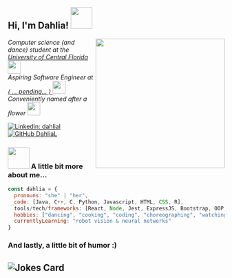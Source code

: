 <h2> Hi, I'm Dahlia! <img src="https://media.giphy.com/media/iJJOmgeWguyXBXh7C6/giphy.gif" width="50"></h2>
<img align='right' src="https://media.giphy.com/media/on4NxItRyI9joK3DgW/giphy.gif" width="300">
<p><em>Computer science (and dance) student at the <a href="http://www.ucf.edu">University of Central Florida </a><img src="https://media.giphy.com/media/wNmU04p7PiiuH05L08/giphy.gif" width="30"></br> Aspiring Software Engineer at <a href="https://www.microsoft.com"> ( ... pending... ) </a><img src="https://tenor.com/bhiXh.gif" width="30"> 
</br> Conveniently named after a flower <img src="https://media.giphy.com/media/lnUdspwW3GJRCO4pWG/giphy.gif" width="30"> </em></p>

[![Linkedin: dahlial](https://img.shields.io/badge/-dahlial-blue?style=flat-square&logo=Linkedin&logoColor=white&link=https://www.linkedin.com/in/dahlialapommeray/)](https://www.linkedin.com/in/dahlialapommeray/)
[![GitHub DahliaL](https://img.shields.io/github/followers/DahliaL?label=follow&style=social)](https://github.com/DahliaL)


### <img src="https://media.giphy.com/media/iJJOmgeWguyXBXh7C6/giphy.gif" width="50"> A little bit more about me...

```javascript
const dahlia = {
  pronouns: "she" | "her",
  code: [Java, C++, C, Python, Javascript, HTML, CSS, R],
  tools/tech/frameworks: [React, Node, Jest, ExpressJS, Bootstrap, OOP, SQL, MongoDB],
  hobbies: ["dancing", "cooking", "coding", "choreographing", "watching Tangled"],
  currentlyLearning: "robot vision & neural networks"
}
```
### And lastly, a little bit of humor :)
![Jokes Card](https://readme-jokes.vercel.app/api)
---
